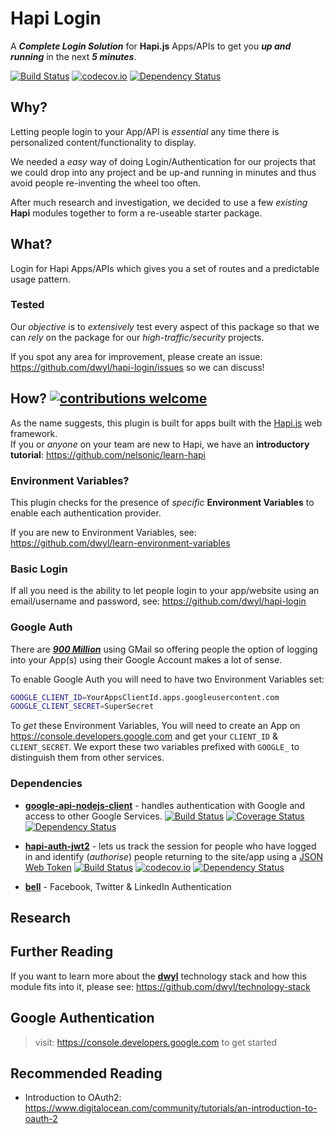 # Hapi Login

A ***Complete Login Solution*** for **Hapi.js** Apps/APIs to get you
***up and running*** in the next ***5 minutes***.

[![Build Status](https://travis-ci.org/dwyl/hapi-auth.svg)](https://travis-ci.org/dwyl/hapi-auth)
[![codecov.io](https://codecov.io/github/dwyl/hapi-auth/coverage.svg?branch=master)](https://codecov.io/github/dwyl/hapi-auth?branch=master)
[![Dependency Status](https://david-dm.org/dwyl/hapi-auth.svg)](https://david-dm.org/dwyl/hapi-auth)


## Why?

Letting people login to your App/API is *essential* any time
there is personalized content/functionality to display.

We needed a *easy* way of doing Login/Authentication for our projects
that we could drop into any project and be up-and running in minutes
and thus avoid people re-inventing the wheel too often.

After much research and investigation, we decided to use a few *existing*
**Hapi** modules together to form a re-useable starter package.

## What?

Login for Hapi Apps/APIs which gives you a set of routes
and a predictable usage pattern.

### Tested

Our *objective* is to *extensively* test every aspect of this package
so that we can *rely* on the package for our *high-traffic/security* projects.

If you spot any area for improvement, please create an issue:
https://github.com/dwyl/hapi-login/issues so we can discuss!


## How? [![contributions welcome](https://img.shields.io/badge/contributions-welcome-brightgreen.svg?style=flat)](https://github.com/ideaq/time/issues)

As the name suggests, this plugin is built for apps built with the  [Hapi.js](https://github.com/nelsonic/learn-hapi) web framework.  
If you or *anyone* on your team are new to Hapi, we
have an **introductory tutorial**: https://github.com/nelsonic/learn-hapi

### Environment Variables?

This plugin checks for the presence of
*specific* **Environment Variables**
to enable each authentication provider.

If you are new to Environment Variables,
see: https://github.com/dwyl/learn-environment-variables


### Basic Login

If all you need is the ability to let people login to your app/website
using an email/username and password,
see: https://github.com/dwyl/hapi-login


### Google Auth

There are
[***900 Million***](http://techcrunch.com/2015/05/28/gmail-now-has-900m-active-users-75-on-mobile/) using GMail so offering people the option of logging into
your App(s) using their Google Account makes a lot of sense.

To enable Google Auth you will need to have two Environment Variables set:
```sh
GOOGLE_CLIENT_ID=YourAppsClientId.apps.googleusercontent.com
GOOGLE_CLIENT_SECRET=SuperSecret
```
To *get* these Environment Variables,
You will need to create an App on https://console.developers.google.com
and get your `CLIENT_ID` & `CLIENT_SECRET`.
We export these two variables prefixed with `GOOGLE_`
to distinguish them from other services.



### Dependencies

+ [**google-api-nodejs-client**](https://www.npmjs.com/package/googleapis) -
handles authentication with Google and access to other Google Services. [![Build Status](https://travis-ci.org/google/google-api-nodejs-client.svg?branch=master)](https://travis-ci.org/google/google-api-nodejs-client) [![Coverage Status](https://coveralls.io/repos/google/google-api-nodejs-client/badge.svg?branch=master&service=github)](https://coveralls.io/github/google/google-api-nodejs-client?branch=master) [![Dependency Status](https://david-dm.org/google/google-api-nodejs-client.svg)](https://david-dm.org/google/google-api-nodejs-client)

+ [**hapi-auth-jwt2**](https://github.com/dwyl/hapi-auth-jwt2) -
lets us track the session for people who have logged in and
identify (*authorise*) people returning to the site/app using a
[JSON Web Token](https://github.com/dwyl/learn-json-web-tokens) [![Build Status](https://travis-ci.org/dwyl/hapi-auth-jwt2.svg?branch=master)](https://travis-ci.org/dwyl/hapi-auth-jwt2) [![codecov.io](https://codecov.io/github/dwyl/hapi-auth-jwt2/coverage.svg?branch=master)](https://codecov.io/github/dwyl/hapi-auth-jwt2?branch=master) [![Dependency Status](https://david-dm.org/dwyl/hapi-auth-jwt2.svg)](https://david-dm.org/dwyl/hapi-auth-jwt2)

+ [**bell**](https://github.com/hapijs/bell) - Facebook, Twitter & LinkedIn Authentication

## Research


## Further Reading

If you want to learn more about the [**dwyl**]()
technology stack and how this module fits into it,
please see: https://github.com/dwyl/technology-stack


## Google Authentication

> visit: https://console.developers.google.com to get started

## Recommended Reading

+ Introduction to OAuth2:
https://www.digitalocean.com/community/tutorials/an-introduction-to-oauth-2

